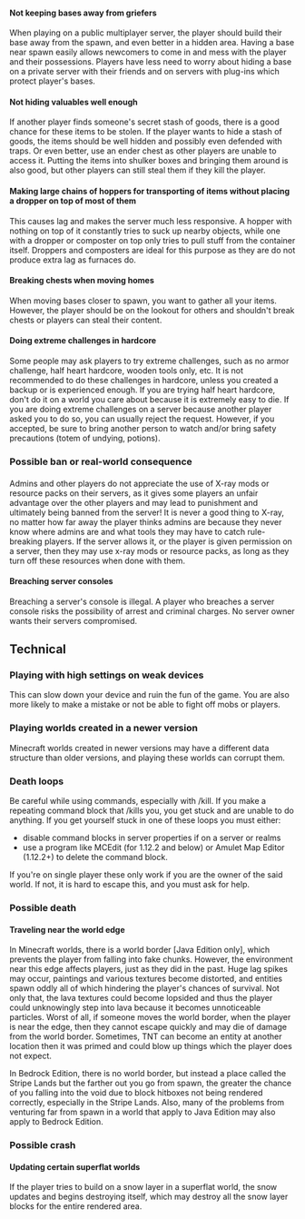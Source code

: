 #### Not keeping bases away from griefers
When playing on a public multiplayer server, the player should build their base away from the spawn, and even better in a hidden area. Having a base near spawn easily allows newcomers to come in and mess with the player and their possessions. Players have less need to worry about hiding a base on a private server with their friends and on servers with plug-ins which protect player's bases.

#### Not hiding valuables well enough
If another player finds someone's secret stash of goods, there is a good chance for these items to be stolen. If the player wants to hide a stash of goods, the items should be well hidden and possibly even defended with traps. Or even better, use an ender chest as other players are unable to access it. Putting the items into shulker boxes and bringing them around is also good, but other players can still steal them if they kill the player.

#### Making large chains of hoppers for transporting of items without placing a dropper on top of most of them
This causes lag and makes the server much less responsive. A hopper with nothing on top of it constantly tries to suck up nearby objects, while one with a dropper or composter on top only tries to pull stuff from the container itself. Droppers and composters are ideal for this purpose as they are do not produce extra lag as furnaces do.

#### Breaking chests when moving homes
When moving bases closer to spawn, you want to gather all your items. However, the player should be on the lookout for others and shouldn't break chests or players can steal their content.

#### Doing extreme challenges in hardcore
Some people may ask players to try extreme challenges, such as no armor challenge, half heart hardcore, wooden tools only, etc. It is not recommended to do these challenges in hardcore, unless you created a backup or is experienced enough. If you are trying half heart hardcore, don't do it on a world you care about because it is extremely easy to die. If you are doing extreme challenges on a server because another player asked you to do so, you can usually reject the request. However, if you accepted, be sure to bring another person to watch and/or bring safety precautions (totem of undying, potions).

### Possible ban or real-world consequence
#### 
Admins and other players do not appreciate the use of X-ray mods or resource packs on their servers, as it gives some players an unfair advantage over the other players and may lead to punishment and ultimately being banned from the server! It is never a good thing to X-ray, no matter how far away the player thinks admins are because they never know where admins are and what tools they may have to catch rule-breaking players. If the server allows it, or the player is given permission on a server, then they may use x-ray mods or resource packs, as long as they turn off these resources when done with them.

#### Breaching server consoles
Breaching a server's console is illegal. A player who breaches a server console risks the possibility of arrest and criminal charges. No server owner wants their servers compromised.

## Technical
### Playing with high settings on weak devices
This can slow down your device and ruin the fun of the game. You are also more likely to make a mistake or not be able to fight off mobs or players.

### Playing worlds created in a newer version
Minecraft worlds created in newer versions may have a different data structure than older versions, and playing these worlds can corrupt them.

### Death loops
Be careful while using commands, especially with /kill.
If you make a repeating command block that /kills you, you get stuck and are unable to do anything.
If you get yourself stuck in one of these loops you must either:

- disable command blocks in server properties if on a server or realms
- use a program like MCEdit (for 1.12.2 and below) or Amulet Map Editor (1.12.2+) to delete the command block.

If you're on single player these only work if you are the owner of the said world. If not, it is hard to escape this, and you must ask for help.

### Possible death
#### Traveling near the world edge
In Minecraft worlds, there is a world border ‌[Java Edition  only], which prevents the player from falling into fake chunks. However, the environment near this edge affects players, just as they did in the past. Huge lag spikes may occur, paintings and various textures become distorted, and entities spawn oddly all of which hindering the player's chances of survival. Not only that, the lava textures could become lopsided and thus the player could unknowingly step into lava because it becomes unnoticeable particles. Worst of all, if someone moves the world border, when the player is near the edge, then they cannot escape quickly and may die of damage from the world border. Sometimes, TNT can become an entity at another location then it was primed and could blow up things which the player does not expect.

In Bedrock Edition, there is no world border, but instead a place called the Stripe Lands but the farther out you go from spawn, the greater the chance of you falling into the void due to block hitboxes not being rendered correctly, especially in the Stripe Lands.  Also, many of the problems from venturing far from spawn in a world that apply to Java Edition may also apply to Bedrock Edition.

### Possible crash
#### Updating certain superflat worlds
If the player tries to build on a snow layer in a superflat world, the snow updates and begins destroying itself, which may destroy all the snow layer blocks for the entire rendered area.

